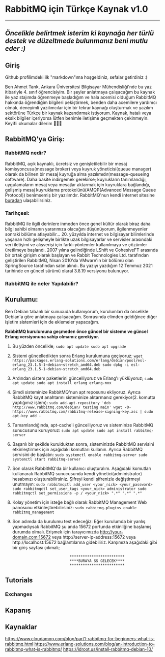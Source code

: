# RabbitMQ için Türkçe Kaynak v1.0

-----------------------------------------------------------------------------------------------------
*Öncelikle belirtmek isterim ki kaynağa her türlü destek ve düzeltmede bulunmanız beni mutlu eder :)*
-----------------------------------------------------------------------------------------------------

## Giriş
Github profilimdeki ilk "markdown"ıma hoşgeldiniz, sefalar getirdiniz :)

Ben Ahmet Tarık, Ankara Üniversitesi Bilgisayar Mühendisliği'nde bu yaz itibariyle 4. sınıf öğrencisiyim. Bir şeyler anlatmaya çalışacağım bu kaynak ile yaz stajımda öğrenmeye başladığım ve hala acemisi olduğum RabbitMQ hakkında öğrendiğim bilgileri pekiştirmek, benden daha acemilere yardımcı olmak, deneyimli yazılımcılar için bir tekrar kaynağı oluşturmak ve yazılım sektörüne Türkçe bir kaynak kazandırmak istiyorum. Kaynak, hatalı veya eksik bilgiler içeriyorsa lütfen benimle iletişime geçmekten çekinmeyin. Keyifli okumalar dilerim 🥳🥳🥳


## RabbitMQ'ya Giriş:

### RabbitMQ nedir?

  RabbitMQ, açık kaynaklı, ücretsiz ve genişletilebilir bir mesaj komisyoncusu(message broker) veya kuyruk yöneticisi(queue manager) olarak da bilinen bir mesaj kuyruğa alma yazılımıdır(message-queueing software). Daha basite indirgemek gerekirse; kuyrukların tanımlandığı, uygulamaların mesaj veya mesajlar aktarmak için kuyruklara bağlandığı, gelişmiş mesaj kuyruklama protokolünü(AMQP(Advanced Message Queue Protocol)) benimsemiş bir yazılımdır. RabbitMQ'nun kendi internet sitesine [buradan](https://www.rabbitmq.com/) ulaşabilirsiniz.

### Tarihçesi:
  
  RabbitMQ ile ilgili derinlere inmeden önce genel kültür olarak biraz daha bilgi sahibi olmanın yararımıza olacağını düşünüyorum, ilgilenmeyenler sonraki bölüme atlayabilir... 20. yüzyılda internet ve bilgisayar bilimlerinde yaşanan hızlı gelişmeyle birlikte uzak bilgisayarlar ve servisler arasındaki veri iletişimi ve alışverişi için farklı yöntemler kullanılmaya ve çözümler üretilmeye başlandı. 2007 yılına gelindiğinde LShift ve CohesiveFT arasında bir ortak girişim olarak başlayan ve Rabbit Technologies Ltd. tarafından geliştirilen RabbitMQ, Nisan 2010'da VMware'in bir bölümü olan SpringSource tarafından satın alındı. Bu yazıyı yazdığım 12 Temmuz 2021 tarihinde en güncel sürümü olaral 3.8.19 versiyonu bulunuyor.
  
### RabbitMQ ile neler Yapılabilir?
    

## Kurulumu:

  Ben Debian tabanlı bir sunucuda kullanıyorum, kurulumları da öncelikle Debian'a göre anlatmaya çalışacağım. Sonrasında elimden geldiğince diğer işletim sistemleri için de eklemeler yapacağım.
  
  **RabbitMQ kurulumuna geçmeden önce güncel bir sisteme ve güncel Erlang versiyonuna sahip olmamız gerekiyor.**
  1. Bu yüzden öncelikle;
    ```
    sudo apt update
    sudo apt upgrade
    ```
  2. Sistemi güncelledikten sonra Erlang kurulumuna geçiyoruz;
    ```
    wget https://packages.erlang-solutions.com/erlang/debian/pool/esl-erlang_23.1.5-1~debian~stretch_amd64.deb
    sudo dpkg -i esl-erlang_23.1.5-1~debian~stretch_amd64.deb 
    ```
  3. Ardından sistem paketlerini güncelliyoruz ve Erlang'ı yüklüyoruz;
    ```
    sudo apt update
    sudo apt install erlang erlang-nox
    ```  
  4. Şimdi sisteminize RabbitMQ'nun apt reposunu ekliyoruz. Ayrıca RabbitMQ kayıt anahtarını sisteminize aktarmanız gerekiyor(2. komutta yaptığımız işlem):
    ```
    sudo add-apt-repository 'deb http://www.rabbitmq.com/debian/ testing main'
    wget -O- https://www.rabbitmq.com/rabbitmq-release-signing-key.asc | sudo apt-key add -
    ```
  5. Tamamlandığında, apt-cache'i güncelliyoruz ve sisteminize RabbitMQ sunucusunu kuruyoruz:
    ```
    sudo apt update
    sudo apt install rabbitmq-server
    ```
  6. Başarılı bir şekilde kurulduktan sonra, sisteminizde RabbitMQ servisini etkinleştirmek için aşağıdaki komutları kullanın. Ayrıca RabbitMQ servisini de başlatın:
    ```
    sudo systemctl enable rabbitmq-server
    sudo systemctl start rabbitmq-server
    ```
  7. Son olarak RabbitMQ'da bir kullanıcı oluşturalım. Aşağıdaki komutları kullanarak RabbitMQ sunucusunda kendi yönetici(administrator) hesabınızı oluşturabilirsiniz. Şifreyi kendi şifrenizle değiştirmeyi unutmayın:
    ```
    sudo rabbitmqctl add_user <your_nick> <your_password> 
    sudo rabbitmqctl set_user_tags <your_nick> administrator
    sudo rabbitmqctl set_permissions -p / <your_nick> ".*" ".*" ".*"
    ```
  8. Kolay yönetim için isteğe bağlı olarak RabbitMQ Management Web panosunu etkinleştirebilirsiniz:
    ```
    sudo rabbitmq-plugins enable rabbitmq_management
    ```
  9. Son adımda da kurulumu test edeceğiz:
    Eğer kurulumda bir yanlış yapmadıysak RabbitMQ şu anda 15672 portunda etkinliğine başlamış durumda olmalı. Erişmek için tarayıcımızda 
      http://your-domain.com:15672 veya 
      http://server-ip-address:15672 veya
      http://localhost:15672 bağlantılarına gidebiliriz. Karşımıza aşağıdaki gibi bir giriş sayfası çıkmalı;
                             
                                   *************************
                                   ****BURAYA SS GELECEK****
                                   *************************

## Tutorials
### Exchanges
###
## Kapanış

## Kaynaklar
https://www.cloudamqp.com/blog/part1-rabbitmq-for-beginners-what-is-rabbitmq.html
https://www.erlang-solutions.com/blog/an-introduction-to-rabbitmq-what-is-rabbitmq/
https://idroot.us/install-rabbitmq-debian-10/
